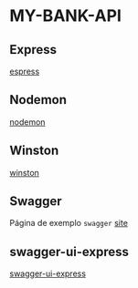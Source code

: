 # MY-BANK-API

## Express

[espress](https://expressjs.com/pt-br/)

## Nodemon

[nodemon](https://www.npmjs.com/package/nodemon)

## Winston

[winston](https://github.com/winstonjs/winston)

## Swagger

Página de exemplo `swagger` [site](https://editor.swagger.io/)

## swagger-ui-express

[swagger-ui-express](https://www.npmjs.com/package/swagger-ui-express)